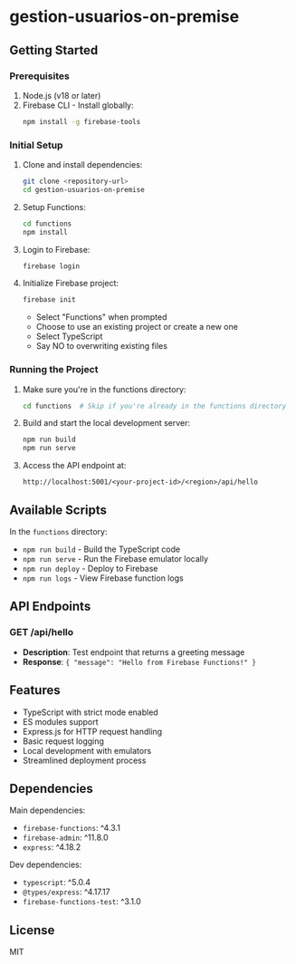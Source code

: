 # gestion-usuarios-on-premise

## Getting Started

### Prerequisites

1. Node.js (v18 or later)
2. Firebase CLI - Install globally:
   ```bash
   npm install -g firebase-tools
   ```

### Initial Setup

1. Clone and install dependencies:
   ```bash
   git clone <repository-url>
   cd gestion-usuarios-on-premise
   ```

2. Setup Functions:
   ```bash
   cd functions
   npm install
   ```

3. Login to Firebase:
   ```bash
   firebase login
   ```

4. Initialize Firebase project:
   ```bash
   firebase init
   ```
   - Select "Functions" when prompted
   - Choose to use an existing project or create a new one
   - Select TypeScript
   - Say NO to overwriting existing files

### Running the Project

1. Make sure you're in the functions directory:
   ```bash
   cd functions  # Skip if you're already in the functions directory
   ```

2. Build and start the local development server:
   ```bash
   npm run build
   npm run serve
   ```

3. Access the API endpoint at:
   ```
   http://localhost:5001/<your-project-id>/<region>/api/hello
   ```

## Available Scripts

In the `functions` directory:

- `npm run build` - Build the TypeScript code
- `npm run serve` - Run the Firebase emulator locally
- `npm run deploy` - Deploy to Firebase
- `npm run logs` - View Firebase function logs

## API Endpoints

### GET /api/hello
- **Description**: Test endpoint that returns a greeting message
- **Response**: `{ "message": "Hello from Firebase Functions!" }`

## Features

- TypeScript with strict mode enabled
- ES modules support
- Express.js for HTTP request handling
- Basic request logging
- Local development with emulators
- Streamlined deployment process

## Dependencies

Main dependencies:
- `firebase-functions`: ^4.3.1
- `firebase-admin`: ^11.8.0
- `express`: ^4.18.2

Dev dependencies:
- `typescript`: ^5.0.4
- `@types/express`: ^4.17.17
- `firebase-functions-test`: ^3.1.0

## License

MIT